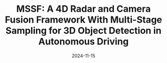 ---
title: "MSSF: A 4D Radar and Camera Fusion Framework With Multi-Stage Sampling for 3D Object Detection in Autonomous Driving"
collection: publications
category: manuscripts
permalink: /publication/mssf
excerpt: ''
date: 2024-11-15
venue: 'Summited to IEEE for possible publication'
paperurl: 'https://arxiv.org/pdf/2411.15016'
---